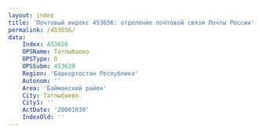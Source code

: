```yaml
---
layout: index
title: 'Почтовый индекс 453656: отделение почтовой связи Почты России'
permalink: /453656/
data:
    Index: 453656
    OPSName: Татлыбаево
    OPSType: О
    OPSSubm: 453639
    Region: 'Башкортостан Республика'
    Autonom: ''
    Area: 'Баймакский район'
    City: Татлыбаево
    City1: ''
    ActDate: '20001030'
    IndexOld: ''
---
```

